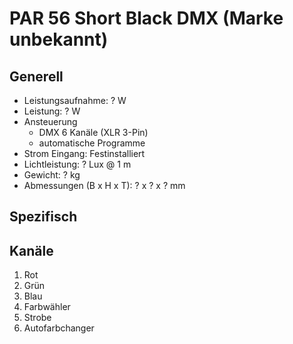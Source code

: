 # PAR 56 Short Black DMX (Marke unbekannt)

## Generell

- Leistungsaufnahme: ? W
- Leistung: ? W
- Ansteuerung
  - DMX 6 Kanäle (XLR 3-Pin)
  - automatische Programme
- Strom Eingang: Festinstalliert
- Lichtleistung: ? Lux @ 1 m
- Gewicht: ? kg
- Abmessungen (B x H x T): ? x ? x ? mm

## Spezifisch

## Kanäle

1. Rot
2. Grün
3. Blau
4. Farbwähler
5. Strobe
6. Autofarbchanger
